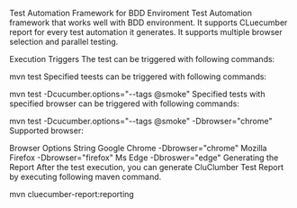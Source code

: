 Test Automation Framework for BDD Enviroment
Test Automation framework that works well with BDD environment. It supports CLuecumber report for every test automation it generates. It supports multiple browser selection and parallel testing.

Execution Triggers
The test can be triggered with following commands:

mvn test
Specified teests can be triggered with following commands:

mvn test -Dcucumber.options="--tags @smoke"
Specified tests with specified browser can be triggered with following commands:

mvn test -Dcucumber.options="--tags @smoke" -Dbrowser="chrome"
Supported browser:

Browser	Options String
Google Chrome	-Dbrowser="chrome"
Mozilla Firefox	-Dbrowser="firefox"
Ms Edge	-Dbroswer="edge"
Generating the Report
After the test execution, you can generate CluClumber Test Report by executing following maven command.

mvn cluecumber-report:reporting
